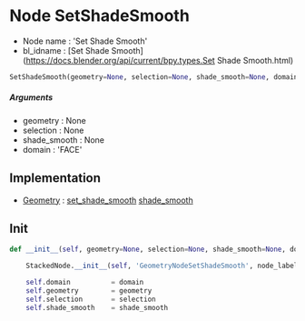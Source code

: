 # Node SetShadeSmooth

- Node name : 'Set Shade Smooth'
- bl_idname : [Set Shade Smooth](https://docs.blender.org/api/current/bpy.types.Set Shade Smooth.html)


``` python
SetShadeSmooth(geometry=None, selection=None, shade_smooth=None, domain='FACE', node_label=None, node_color=None)
```
##### Arguments

- geometry : None
- selection : None
- shade_smooth : None
- domain : 'FACE'

## Implementation

- [Geometry](/docs/GeoNodes/Geometry.md) : [set_shade_smooth](/docs/GeoNodes/Geometry.md#set_shade_smooth) [shade_smooth](/docs/GeoNodes/Geometry.md#shade_smooth)

## Init

``` python
def __init__(self, geometry=None, selection=None, shade_smooth=None, domain='FACE', node_label=None, node_color=None):

    StackedNode.__init__(self, 'GeometryNodeSetShadeSmooth', node_label=node_label, node_color=node_color)

    self.domain          = domain
    self.geometry        = geometry
    self.selection       = selection
    self.shade_smooth    = shade_smooth
```
